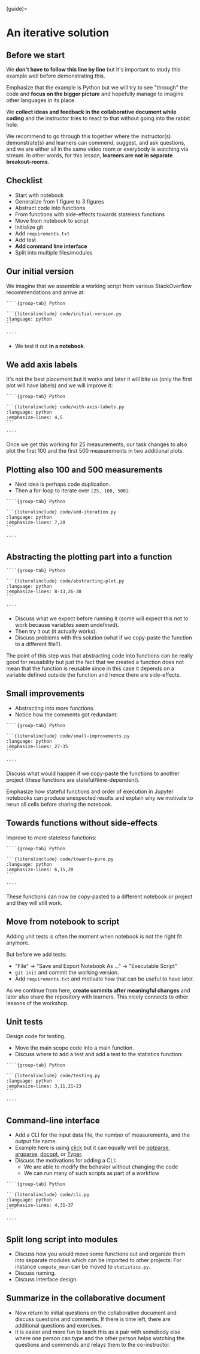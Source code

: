 (guide)=

# An iterative solution

## Before we start

We **don't have to follow this line by line** but it's important to study
this example well before demonstrating this.

Emphasize that the example is Python but we will try to see "through"
the code and **focus on the bigger picture** and hopefully manage to imagine
other languages in its place.

We **collect ideas and feedback in the collaborative document while coding** and the instructor
tries to react to that without going into the rabbit hole.

We recommend to go through this together where the instructor(s) demonstrate(s)
and learners can commend, suggest, and ask questions, and we are either all in
the same video room or everybody is watching via stream. In other words, for
this lesson, **learners are not in separate breakout-rooms**.

## Checklist

- Start with notebook
- Generalize from 1 figure to 3 figures
- Abstract code into functions
- From functions with side-effects towards stateless functions
- Move from notebook to script
- Initialize git
- Add `requirements.txt`
- Add test
- **Add command line interface**
- Split into multiple files/modules

## Our initial version

We imagine that we assemble a working script from various StackOverflow
recommendations and arrive at:

`````{tabs}
````{group-tab} Python

```{literalinclude} code/initial-version.py
:language: python
```

````
`````

- We test it out **in a notebook**.

## We add axis labels

It's not the best placement but it works and later it will bite us (only the
first plot will have labels) and we will improve it:

`````{tabs}
````{group-tab} Python

```{literalinclude} code/with-axis-labels.py
:language: python
:emphasize-lines: 4,5
```

````
`````

Once we get this working for 25 measurements, our task changes to also
plot the first 100 and the first 500 measurements in two additional
plots.

## Plotting also 100 and 500 measurements

- Next idea is perhaps code duplication.
- Then a for-loop to iterate over `[25, 100, 500]`:

`````{tabs}
````{group-tab} Python

```{literalinclude} code/add-iteration.py
:language: python
:emphasize-lines: 7,20
```

````
`````

## Abstracting the plotting part into a function

`````{tabs}
````{group-tab} Python

```{literalinclude} code/abstracting-plot.py
:language: python
:emphasize-lines: 8-13,26-30
```

````
`````

- Discuss what we expect before running it (some will expect this not to work
  because variables seem undefined).
- Then try it out (it actually works).
- Discuss problems with this solution (what if we copy-paste the function to a different file?).

The point of this step was that abstracting code into functions can be really
good for reusability but just the fact that we created a function does not mean
that the function is reusable since in this case it depends on a variable
defined outside the function and hence there are side-effects.

## Small improvements

- Abstracting into more functions.
- Notice how the comments got redundant:

`````{tabs}
````{group-tab} Python

```{literalinclude} code/small-improvements.py
:language: python
:emphasize-lines: 27-35
```

````
`````

Discuss what would happen if we copy-paste the functions to another project
(these functions are stateful/time-dependent).

Emphasize how stateful functions and order of execution in Jupyter notebooks
can produce unexpected results and explain why we motivate to rerun all cells
before sharing the notebook.

## Towards functions without side-effects

Improve to more stateless functions:

`````{tabs}
````{group-tab} Python

```{literalinclude} code/towards-pure.py
:language: python
:emphasize-lines: 6,15,20
```

````
`````

These functions can now be copy-pasted to a different notebook or project and
they will still work.

## Move from notebook to script

Adding unit tests is often the moment when notebook is not the right fit
anymore.

But before we add tests:

- "File" -> "Save and Export Notebook As ..." -> "Executable Script"
- `git init` and commit the working version.
- Add `requirements.txt` and motivate how that can be useful to have later.

As we continue from here, **create commits after meaningful changes** and later
also share the repository with learners. This nicely connects to other lessons
of the workshop.

## Unit tests

Design code for testing.

- Move the main scope code into a main function.
- Discuss where to add a test and add a test to the statistics function:

`````{tabs}
````{group-tab} Python

```{literalinclude} code/testing.py
:language: python
:emphasize-lines: 3,11,21-23
```

````
`````

## Command-line interface

- Add a CLI for the input data file, the number of measurements, and the output
  file name.
- Example here is using [click](https://click.palletsprojects.com/) but it can
  equally well be [optparse](https://docs.python.org/3/library/optparse.html),
  [argparse](https://docs.python.org/3/library/argparse.html),
  [docopt](http://docopt.org/), or [Typer](https://typer.tiangolo.com/).
- Discuss the motivations for adding a CLI:
  - We are able to modify the behavior without changing the code
  - We can run many of such scripts as part of a workflow

`````{tabs}
````{group-tab} Python

```{literalinclude} code/cli.py
:language: python
:emphasize-lines: 4,31-37
```

````
`````

## Split long script into modules

- Discuss how you would move some functions out and organize them into separate
  modules which can be imported to other projects: For instance
  `compute_mean` can be moved to `statistics.py`.
- Discuss naming.
- Discuss interface design.

## Summarize in the collaborative document

- Now return to initial questions on the collaborative document and discuss questions and comments. If
  there is time left, there are additional questions and exercises.
- It is easier and more fun to teach this as a pair with somebody else where
  one person can type and the other person helps watching the questions and
  commends and relays them to the co-instructor.
